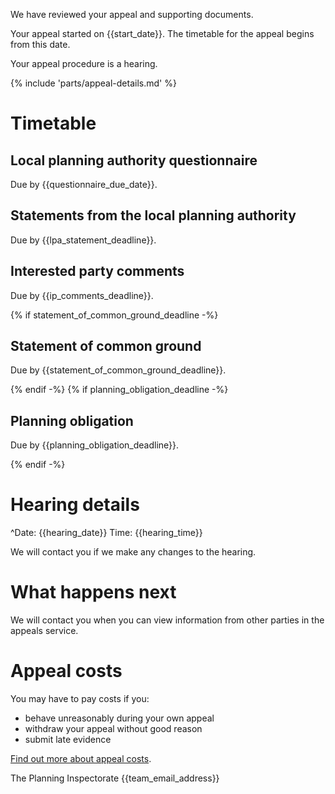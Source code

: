 We have reviewed your appeal and supporting documents.

Your appeal started on {{start_date}}. The timetable for the appeal begins from this date.

Your appeal procedure is a hearing.

{% include 'parts/appeal-details.md' %}

# Timetable

## Local planning authority questionnaire
Due by {{questionnaire_due_date}}.

## Statements from the local planning authority
Due by {{lpa_statement_deadline}}.

## Interested party comments
Due by {{ip_comments_deadline}}.

{% if statement_of_common_ground_deadline -%}
## Statement of common ground
Due by {{statement_of_common_ground_deadline}}.

{% endif -%}
{% if planning_obligation_deadline -%}
## Planning obligation
Due by {{planning_obligation_deadline}}.

{% endif -%}

# Hearing details

^Date: {{hearing_date}}
Time: {{hearing_time}}

We will contact you if we make any changes to the hearing.

# What happens next

We will contact you when you can view information from other parties in the appeals service.

# Appeal costs

You may have to pay costs if you:

- behave unreasonably during your own appeal
- withdraw your appeal without good reason
- submit late evidence

[Find out more about appeal costs](https://www.gov.uk/claim-planning-appeal-costs).

The Planning Inspectorate
{{team_email_address}}
